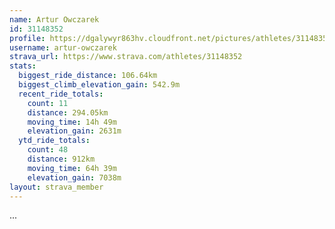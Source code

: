 ```yaml
---
name: Artur Owczarek
id: 31148352
profile: https://dgalywyr863hv.cloudfront.net/pictures/athletes/31148352/15906846/1/large.jpg
username: artur-owczarek
strava_url: https://www.strava.com/athletes/31148352
stats:
  biggest_ride_distance: 106.64km
  biggest_climb_elevation_gain: 542.9m
  recent_ride_totals:
    count: 11
    distance: 294.05km
    moving_time: 14h 49m
    elevation_gain: 2631m
  ytd_ride_totals:
    count: 48
    distance: 912km
    moving_time: 64h 39m
    elevation_gain: 7038m
layout: strava_member
--- 
```

...

